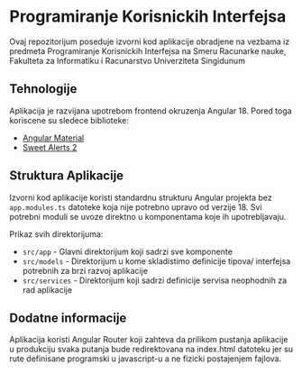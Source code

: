 # Programiranje Korisnickih Interfejsa

Ovaj repozitorijum poseduje izvorni kod aplikacije obradjene na vezbama iz predmeta Programiranje Korisnickih Interfejsa na Smeru Racunarke nauke, Fakulteta za Informatiku i Racunarstvo Univerziteta Singidunum

## Tehnologije

Aplikacija je razvijana upotrebom frontend okruzenja Angular 18. Pored toga koriscene su sledece biblioteke: 

- [Angular Material](https://material.angular.io/)
- [Sweet Alerts 2](https://sweetalert2.github.io/)

## Struktura Aplikacije

Izvorni kod aplikacije koristi standardnu strukturu Angular projekta bez `app.modules.ts` datoteke koja nije potrebno upravo od verzije 18. Svi potrebni moduli se uvoze direktno u komponentama koje ih upotrebljavaju.

Prikaz svih direktorijuma:

- `src/app` - Glavni direktorijum koji sadrzi sve komponente
- `src/models` - Direktorijum u kome skladistimo definicije tipova/ interfejsa potrebnih za brzi razvoj aplikacije
- `src/services` - Direktorijum koji sadrzi definicije servisa neophodnih za rad aplikacije

## Dodatne informacije

Aplikacija koristi Angular Router koji zahteva da prilikom pustanja aplikacije u produkciju svaka putanja bude redirektovana na index.html datoteku jer su rute definisane programski u javascript-u a ne fizicki postajenjem fajlova.